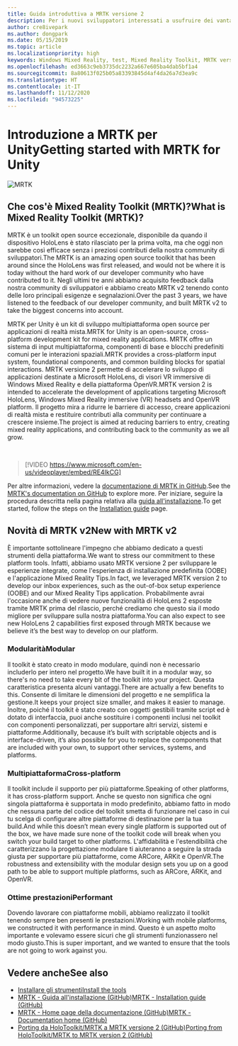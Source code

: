 ```yaml
---
title: Guida introduttiva a MRTK versione 2
description: Per i nuovi sviluppatori interessati a usufruire dei vantaggi offerti da MRTK
author: cre8ivepark
ms.author: dongpark
ms.date: 05/15/2019
ms.topic: article
ms.localizationpriority: high
keywords: Windows Mixed Reality, test, Mixed Reality Toolkit, MRTK versione 2, MRTK, strumenti, SDK, HoloLens, HoloLens 2
ms.openlocfilehash: ed3663c9eb3735dc2232a667e605ba4dab5bf1a4
ms.sourcegitcommit: 8a80613f025b05a83393845d4af4da26a7d3ea9c
ms.translationtype: HT
ms.contentlocale: it-IT
ms.lasthandoff: 11/12/2020
ms.locfileid: "94573225"
---
```

# <a name="getting-started-with-mrtk-for-unity"></a><span data-ttu-id="1ce00-104">Introduzione a MRTK per Unity</span><span class="sxs-lookup"><span data-stu-id="1ce00-104">Getting started with MRTK for Unity</span></span>
![MRTK](../../design/images/MRTK_UX_Hero.png)

## <a name="what-is-mixed-reality-toolkit-mrtk"></a><span data-ttu-id="1ce00-106">Che cos'è Mixed Reality Toolkit (MRTK)?</span><span class="sxs-lookup"><span data-stu-id="1ce00-106">What is Mixed Reality Toolkit (MRTK)?</span></span>
<span data-ttu-id="1ce00-107">MRTK è un toolkit open source eccezionale, disponibile da quando il dispositivo HoloLens è stato rilasciato per la prima volta, ma che oggi non sarebbe così efficace senza i preziosi contributi della nostra community di sviluppatori.</span><span class="sxs-lookup"><span data-stu-id="1ce00-107">The MRTK is an amazing open source toolkit that has been around since the HoloLens was first released, and would not be where it is today without the hard work of our developer community who have contributed to it.</span></span> <span data-ttu-id="1ce00-108">Negli ultimi tre anni abbiamo acquisito feedback dalla nostra community di sviluppatori e abbiamo creato MRTK v2 tenendo conto delle loro principali esigenze e segnalazioni.</span><span class="sxs-lookup"><span data-stu-id="1ce00-108">Over the past 3 years, we have listened to the feedback of our developer community, and built MRTK v2 to take the biggest concerns into account.</span></span>  

<span data-ttu-id="1ce00-109">MRTK per Unity è un kit di sviluppo multipiattaforma open source per applicazioni di realtà mista.</span><span class="sxs-lookup"><span data-stu-id="1ce00-109">MRTK for Unity is an open-source, cross-platform development kit for mixed reality applications.</span></span> <span data-ttu-id="1ce00-110">MRTK offre un sistema di input multipiattaforma, componenti di base e blocchi predefiniti comuni per le interazioni spaziali.</span><span class="sxs-lookup"><span data-stu-id="1ce00-110">MRTK provides a cross-platform input system, foundational components, and common building blocks for spatial interactions.</span></span> <span data-ttu-id="1ce00-111">MRTK versione 2 permette di accelerare lo sviluppo di applicazioni destinate a Microsoft HoloLens, di visori VR immersive di Windows Mixed Reality e della piattaforma OpenVR.</span><span class="sxs-lookup"><span data-stu-id="1ce00-111">MRTK version 2 is intended to accelerate the development of applications targeting Microsoft HoloLens, Windows Mixed Reality immersive (VR) headsets and OpenVR platform.</span></span> <span data-ttu-id="1ce00-112">Il progetto mira a ridurre le barriere di accesso, creare applicazioni di realtà mista e restituire contributi alla community per continuare a crescere insieme.</span><span class="sxs-lookup"><span data-stu-id="1ce00-112">The project is aimed at reducing barriers to entry, creating mixed reality applications, and contributing back to the community as we all grow.</span></span>

<br>

> [!VIDEO https://www.microsoft.com/en-us/videoplayer/embed/RE4IkCG]

<span data-ttu-id="1ce00-113">Per altre informazioni, vedere la [documentazione di MRTK in GitHub](https://microsoft.github.io/MixedRealityToolkit-Unity/README.html).</span><span class="sxs-lookup"><span data-stu-id="1ce00-113">See the [MRTK's documentation on GitHub](https://microsoft.github.io/MixedRealityToolkit-Unity/README.html) to explore more.</span></span> <span data-ttu-id="1ce00-114">Per iniziare, seguire la procedura descritta nella pagina relativa alla [guida all'installazione](https://microsoft.github.io/MixedRealityToolkit-Unity/Documentation/Installation.html).</span><span class="sxs-lookup"><span data-stu-id="1ce00-114">To get started, follow the steps on the [Installation guide](https://microsoft.github.io/MixedRealityToolkit-Unity/Documentation/Installation.html) page.</span></span>


## <a name="new-with-mrtk-v2"></a><span data-ttu-id="1ce00-115">Novità di MRTK v2</span><span class="sxs-lookup"><span data-stu-id="1ce00-115">New with MRTK v2</span></span>
<span data-ttu-id="1ce00-116">È importante sottolineare l'impegno che abbiamo dedicato a questi strumenti della piattaforma.</span><span class="sxs-lookup"><span data-stu-id="1ce00-116">We want to stress our commitment to these platform tools.</span></span>  <span data-ttu-id="1ce00-117">Infatti, abbiamo usato MRTK versione 2 per sviluppare le esperienze integrate, come l'esperienza di installazione predefinita (OOBE) e l'applicazione Mixed Reality Tips.</span><span class="sxs-lookup"><span data-stu-id="1ce00-117">In fact, we leveraged MRTK version 2 to develop our inbox experiences, such as the out-of-box setup experience (OOBE) and our Mixed Reality Tips application.</span></span> <span data-ttu-id="1ce00-118">Probabilmente avrai l'occasione anche di vedere nuove funzionalità di HoloLens 2 esposte tramite MRTK prima del rilascio, perché crediamo che questo sia il modo migliore per sviluppare sulla nostra piattaforma.</span><span class="sxs-lookup"><span data-stu-id="1ce00-118">You can also expect to see new HoloLens 2 capabilities first exposed through MRTK because we believe it’s the best way to develop on our platform.</span></span> 

### <a name="modular"></a><span data-ttu-id="1ce00-119">Modularità</span><span class="sxs-lookup"><span data-stu-id="1ce00-119">Modular</span></span>
<span data-ttu-id="1ce00-120">Il toolkit è stato creato in modo modulare, quindi non è necessario includerlo per intero nel progetto.</span><span class="sxs-lookup"><span data-stu-id="1ce00-120">We have built it in a modular way, so there's no need to take every bit of the toolkit into your project.</span></span>  <span data-ttu-id="1ce00-121">Questa caratteristica presenta alcuni vantaggi.</span><span class="sxs-lookup"><span data-stu-id="1ce00-121">There are actually a few benefits to this.</span></span>  <span data-ttu-id="1ce00-122">Consente di limitare le dimensioni del progetto e ne semplifica la gestione.</span><span class="sxs-lookup"><span data-stu-id="1ce00-122">It keeps your project size smaller, and makes it easier to manage.</span></span>  <span data-ttu-id="1ce00-123">Inoltre, poiché il toolkit è stato creato con oggetti gestibili tramite script ed è dotato di interfaccia, puoi anche sostituire i componenti inclusi nel toolkit con componenti personalizzati, per supportare altri servizi, sistemi e piattaforme.</span><span class="sxs-lookup"><span data-stu-id="1ce00-123">Additionally, because it’s built with scriptable objects and is interface-driven, it’s also possible for you to replace the components that are included with your own, to support other services, systems, and platforms.</span></span>

### <a name="cross-platform"></a><span data-ttu-id="1ce00-124">Multipiattaforma</span><span class="sxs-lookup"><span data-stu-id="1ce00-124">Cross-platform</span></span>
<span data-ttu-id="1ce00-125">Il toolkit include il supporto per più piattaforme.</span><span class="sxs-lookup"><span data-stu-id="1ce00-125">Speaking of other platforms, it has cross-platform support.</span></span>  <span data-ttu-id="1ce00-126">Anche se questo non significa che ogni singola piattaforma è supportata in modo predefinito, abbiamo fatto in modo che nessuna parte del codice del toolkit smetta di funzionare nel caso in cui tu scelga di configurare altre piattaforme di destinazione per la tua build.</span><span class="sxs-lookup"><span data-stu-id="1ce00-126">And while this doesn’t mean every single platform is supported out of the box, we have made sure none of the toolkit code will break when you switch your build target to other platforms.</span></span>  <span data-ttu-id="1ce00-127">L'affidabilità e l'estendibilità che caratterizzano la progettazione modulare ti aiuteranno a seguire la strada giusta per supportare più piattaforme, come ARCore, ARKit e OpenVR.</span><span class="sxs-lookup"><span data-stu-id="1ce00-127">The robustness and extensibility with the modular design sets you up on a good path to be able to support multiple platforms, such as ARCore, ARKit, and OpenVR.</span></span>

### <a name="performant"></a><span data-ttu-id="1ce00-128">Ottime prestazioni</span><span class="sxs-lookup"><span data-stu-id="1ce00-128">Performant</span></span>
<span data-ttu-id="1ce00-129">Dovendo lavorare con piattaforme mobili, abbiamo realizzato il toolkit tenendo sempre ben presenti le prestazioni.</span><span class="sxs-lookup"><span data-stu-id="1ce00-129">Working with mobile platforms, we constructed it with performance in mind.</span></span>  <span data-ttu-id="1ce00-130">Questo è un aspetto molto importante e volevamo essere sicuri che gli strumenti funzionassero nel modo giusto.</span><span class="sxs-lookup"><span data-stu-id="1ce00-130">This is super important, and we wanted to ensure that the tools are not going to work against you.</span></span>

## <a name="see-also"></a><span data-ttu-id="1ce00-131">Vedere anche</span><span class="sxs-lookup"><span data-stu-id="1ce00-131">See also</span></span>
* [<span data-ttu-id="1ce00-132">Installare gli strumenti</span><span class="sxs-lookup"><span data-stu-id="1ce00-132">Install the tools</span></span>](../install-the-tools.md)
* [<span data-ttu-id="1ce00-133">MRTK - Guida all'installazione (GitHub)</span><span class="sxs-lookup"><span data-stu-id="1ce00-133">MRTK - Installation guide (GitHub)</span></span>](https://microsoft.github.io/MixedRealityToolkit-Unity/Documentation/Installation.html)
* [<span data-ttu-id="1ce00-134">MRTK - Home page della documentazione (GitHub)</span><span class="sxs-lookup"><span data-stu-id="1ce00-134">MRTK - Documentation home (GitHub)</span></span>](https://microsoft.github.io/MixedRealityToolkit-Unity/README.html)
* [<span data-ttu-id="1ce00-135">Porting da HoloToolkit/MRTK a MRTK versione 2 (GitHub)</span><span class="sxs-lookup"><span data-stu-id="1ce00-135">Porting from HoloToolkit/MRTK to MRTK version 2 (GitHub)</span></span>](https://microsoft.github.io/MixedRealityToolkit-Unity/Documentation/HTKToMRTKPortingGuide.html)
